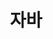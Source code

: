 ---
title: "자바"
layout: category
permalink: /categories/java/
author_profile: true
taxonomy: 자바
sidebar:
  nav: "categories"
---